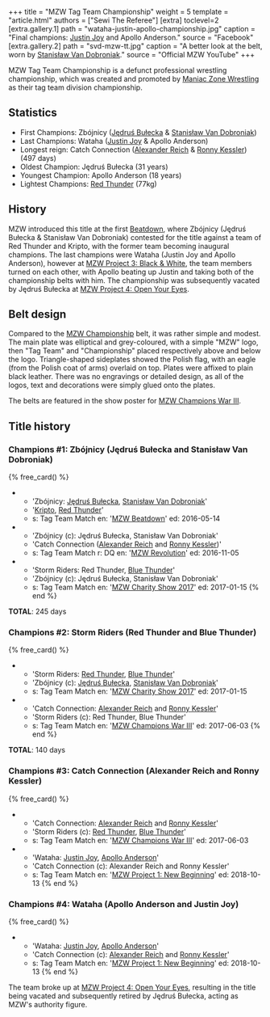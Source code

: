 +++
title = "MZW Tag Team Championship"
weight = 5
template = "article.html"
authors = ["Sewi The Referee"]
[extra]
toclevel=2
[extra.gallery.1]
path = "wataha-justin-apollo-championship.jpg"
caption = "Final champions: [Justin Joy](@/w/justin-joy.md) and Apollo Anderson."
source = "Facebook"
[extra.gallery.2]
path = "svd-mzw-tt.jpg"
caption = "A better look at the belt, worn by [Stanisław Van Dobroniak](@/w/stanislaw-van-dobroniak.md)."
source = "Official MZW YouTube"
+++

MZW Tag Team Championship is a defunct professional wrestling championship, which was created and promoted by [Maniac Zone Wrestling](@/o/mzw.md) as their tag team division championship.

<!-- more -->

## Statistics

* First Champions: Zbójnicy ([Jędruś Bułecka](@/w/jedrus-bulecka.md) & [Stanisław Van Dobroniak](@/w/stanislaw-van-dobroniak.md))
* Last Champions: Wataha ([Justin Joy](@/w/justin-joy.md) & Apollo Anderson)
* Longest reign: Catch Connection ([Alexander Reich](@/w/alex-ace.md) & [Ronny Kessler](@/w/ronny-kessler.md)) (497 days)
* Oldest Champion: Jędruś Bułecka (31 years)
* Youngest Champion: Apollo Anderson (18 years)
* Lightest Champions: [Red Thunder](@/w/red-thunder.md) (77kg)

## History

MZW introduced this title at the first [Beatdown](@/e/mzw/2016-05-14-mzw-beatdown.md), where Zbójnicy (Jędruś Bułecka & Stanisław Van Dobroniak) contested for the title against a team of Red Thunder and Kripto, with the former team becoming inaugural champions.
The last champions were Wataha (Justin Joy and Apollo Anderson), however at [MZW Project 3: Black & White](@/e/mzw/2019-02-09-mzw-project-3-black-white.md), the team members turned on each other, with Apollo beating up Justin and taking both of the championship belts with him.
The championship was subsequently vacated by Jędruś Bułecka at [MZW Project 4: Open Your Eyes](@/e/mzw/2019-03-23-mzw-project-4-open-your-eyes.md).

## Belt design

Compared to the [MZW Championship](@/c/mzw-championship.md) belt, it was rather simple and modest.
The main plate was elliptical and grey-coloured, with a simple "MZW" logo, then "Tag Team" and "Championship" placed respectively above and below the logo.
Triangle-shaped sideplates showed the Polish flag, with an eagle (from the Polish coat of arms) overlaid on top.
Plates were affixed to plain black leather. There was no engravings or detailed design, as all of the logos, text and decorations were simply glued onto the plates.

The belts are featured in the show poster for [MZW Champions War III](@/e/mzw/2017-06-03-mzw-champions-war-3.md).

## Title history

### Champions #1: Zbójnicy (Jędruś Bułecka and Stanisław Van Dobroniak)

{% free_card() %}
- - 'Zbójnicy: [Jędruś Bułecka](@/w/jedrus-bulecka.md), [Stanisław Van Dobroniak](@/w/stanislaw-van-dobroniak.md)'
  - '[Kripto](@/w/kripto.md), [Red Thunder](@/w/red-thunder.md)'
  - s: Tag Team Match
    en: '[MZW Beatdown](@/e/mzw/2016-05-14-mzw-beatdown.md)'
    ed: 2016-05-14
- - 'Zbójnicy (c): Jędruś Bułecka, Stanisław Van Dobroniak'
  - 'Catch Connection ([Alexander Reich](@/w/alex-ace.md) and [Ronny Kessler](@/w/ronny-kessler.md))'
  - s: Tag Team Match
    r: DQ
    en: '[MZW Revolution](@/e/mzw/2016-11-05-mzw-revolution.md)'
    ed: 2016-11-05
- - 'Storm Riders: Red Thunder, [Blue Thunder](@/w/blue-thunder.md)'
  - 'Zbójnicy (c): Jędruś Bułecka, Stanisław Van Dobroniak'
  - s: Tag Team Match
    en: '[MZW Charity Show 2017](@/e/mzw/2017-01-15-mzw-charity-show-2017.md)'
    ed: 2017-01-15
{% end %}

**TOTAL**: 245 days

### Champions #2: Storm Riders (Red Thunder and Blue Thunder)

{% free_card() %}
- - 'Storm Riders: [Red Thunder](@/w/red-thunder.md), [Blue Thunder](@/w/blue-thunder.md)'
  - 'Zbójnicy (c): [Jędruś Bułecka](@/w/jedrus-bulecka.md), [Stanisław Van Dobroniak](@/w/stanislaw-van-dobroniak.md)'
  - s: Tag Team Match
    en: '[MZW Charity Show 2017](@/e/mzw/2017-01-15-mzw-charity-show-2017.md)'
    ed: 2017-01-15
- - 'Catch Connection: [Alexander Reich](@/w/alex-ace.md) and [Ronny Kessler](@/w/ronny-kessler.md)'
  - 'Storm Riders (c): Red Thunder, Blue Thunder'
  - s: Tag Team Match
    en: '[MZW Champions War III](@/e/mzw/2017-06-03-mzw-champions-war-3.md)'
    ed: 2017-06-03
{% end %}

**TOTAL**: 140 days

### Champions #3: Catch Connection (Alexander Reich and Ronny Kessler)

{% free_card() %}
- - 'Catch Connection: [Alexander Reich](@/w/alex-ace.md) and [Ronny Kessler](@/w/ronny-kessler.md)'
  - 'Storm Riders (c): [Red Thunder](@/w/red-thunder.md), [Blue Thunder](@/w/blue-thunder.md)'
  - s: Tag Team Match
    en: '[MZW Champions War III](@/e/mzw/2017-06-03-mzw-champions-war-3.md)'
    ed: 2017-06-03
- - 'Wataha: [Justin Joy](@/w/justin-joy.md), [Apollo Anderson](@/w/apollo-anderson.md)'
  - 'Catch Connection (c): Alexander Reich and Ronny Kessler'
  - s: Tag Team Match
    en: '[MZW Project 1: New Beginning](@/e/mzw/2018-10-13-mzw-project-1-new-beginning.md)'
    ed: 2018-10-13
{% end %}

### Champions #4: Wataha (Apollo Anderson and Justin Joy)

{% free_card() %}
- - 'Wataha: [Justin Joy](@/w/justin-joy.md), [Apollo Anderson](@/w/apollo-anderson.md)'
  - 'Catch Connection (c): [Alexander Reich](@/w/alex-ace.md) and [Ronny Kessler](@/w/ronny-kessler.md)'
  - s: Tag Team Match
    en: '[MZW Project 1: New Beginning](@/e/mzw/2018-10-13-mzw-project-1-new-beginning.md)'
    ed: 2018-10-13
{% end %}

The team broke up at [MZW Project 4: Open Your Eyes](@/e/mzw/2019-03-23-mzw-project-4-open-your-eyes.md), resulting in the title being vacated and subsequently retired by Jędruś Bułecka, acting as MZW's authority figure.
